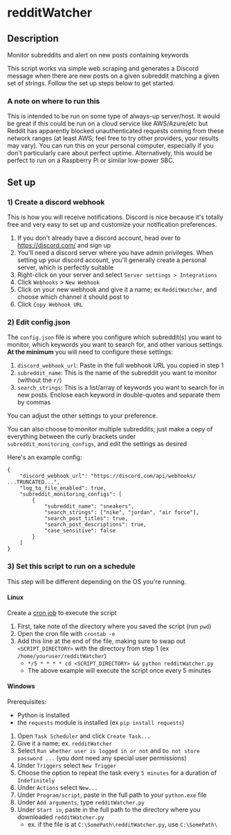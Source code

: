 # redditWatcher

## Description

Monitor subreddits and alert on new posts containing keywords

This script works via simple web scraping and generates a Discord message when there are new posts on a given subreddit matching a given set of strings. Follow the set up steps below to get started.

### A note on where to run this
This is intended to be run on some type of always-up server/host. It would be great if this could be run on a cloud service like AWS/Azure/etc but Reddit has apparently blocked unauthenticated requests coming from these network ranges (at least AWS; feel free to try other providers, your results may vary). You can run this on your personal computer, especially if you don't particularly care about perfect uptime. Alternatively, this would be perfect to run on a Raspberry Pi or similar low-power SBC.

## Set up

### 1) Create a discord webhook

This is how you will receive notifications. Discord is nice because it's totally free and very easy to set up and customize your notification preferences.

1. If you don't already have a discord account, head over to https://discord.com/ and sign up
2. You'll need a discord server where you have admin privileges. When setting up your discord account, you'll generally create a personal server, which is perfectly suitable
3. Right-click on your server and select `Server settings > Integrations`
4. Click `Webhooks` > `New Webhook`
5. Click on your new webhook and give it a name; ex `RedditWatcher`, and choose which channel it should post to
6. Click `Copy Webhook URL`

### 2) Edit config.json

The `config.json` file is where you configure which subreddit(s) you want to monitor, which keywords you want to search for, and other various settings. **At the minimum** you will need to configure these settings:

1. `discord_webhook_url`: Paste in the full webhook URL you copied in step 1
2. `subreddit_name`: This is the name of the subreddit you want to monitor (without the `r/`)
3. `search_strings`: This is a list/array of keywords you want to search for in new posts. Enclose each keyword in double-quotes and separate them by commas

You can adjust the other settings to your preference.

You can also choose to monitor multiple subreddits; just make a copy of everything between the curly brackets under `subreddit_monitoring_configs`, and edit the settings as desired

Here's an example config:
```
{
    "discord_webhook_url": "https://discord.com/api/webhooks/ ...TRUNCATED...",
    "log_to_file_enabled": true,
    "subreddit_monitoring_configs": [
        {
            "subreddit_name": "sneakers",
            "search_strings": ["nike", "jordan", "air force"],
            "search_post_titles": true,
            "search_post_descriptions": true,
            "case_sensitive": false
        }
    ]
}
```

### 3) Set this script to run on a schedule

This step will be different depending on the OS you're running.

#### Linux

Create a [cron job](https://devhints.io/cron) to execute the script

1. First, take note of the directory where you saved the script (run `pwd`)
2. Open the cron file with `crontab -e`
3. Add this line at the end of the file, making sure to swap out `<SCRIPT_DIRECTORY>` with the directory from step 1 (ex `/home/youruser/redditWatcher`)
   * `*/5 * * * * cd <SCRIPT_DIRECTORY> && python redditWatcher.py`
   * The above example will execute the script once every 5 minutes

#### Windows

Prerequisites:
* Python is installed
* the `requests` module is installed (ex `pip install requests`)

1. Open `Task Scheduler` and click `Create Task...`
2. Give it a name; ex. `redditWatcher`
3. Select `Run whether user is logged in or not` and `Do not store password ...` (you dont need any special user permissions)
4. Under `Triggers` select `New Trigger`
5. Choose the option to repeat the task every `5 minutes` for a duration of `Indefinitely`
6. Under `Actions` select `New...`
7. Under `Program/script`, paste in the full path to your `python.exe` file
8. Under `Add arguments`, type `redditWatcher.py`
9. Under `Start in`, paste in the full path to the directory where you downloaded `redditWatcher.py`
   * ex. if the file is at `C:\SomePath\redditWatcher.py`, use `C:\SomePath\`

